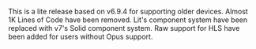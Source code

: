 This is a lite release based on v6.9.4 for supporting older devices.
Almost 1K Lines of Code have been removed.
Lit's component system have been replaced with v7's Solid component system.
Raw support for HLS have been added for users without Opus support.

